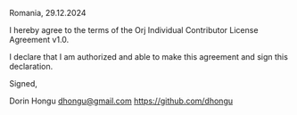 Romania, 29.12.2024

I hereby agree to the terms of the Orj Individual Contributor License
Agreement v1.0.

I declare that I am authorized and able to make this agreement and sign this
declaration.

Signed,

Dorin Hongu dhongu@gmail.com https://github.com/dhongu